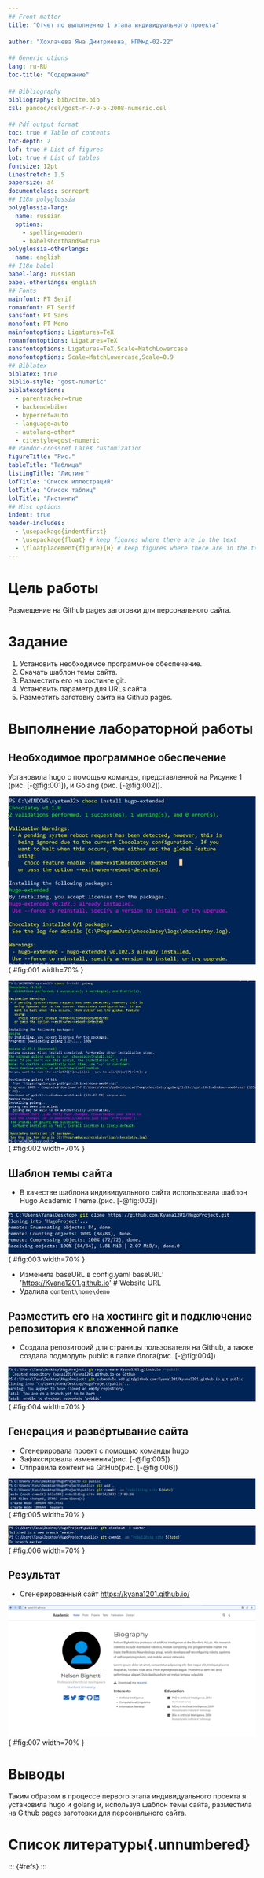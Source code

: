 ```yaml
---
## Front matter
title: "Отчет по выполнению 1 этапа индивидуального проекта"

author: "Хохлачева Яна Дмитриевна, НПМмд-02-22"

## Generic otions
lang: ru-RU
toc-title: "Содержание"

## Bibliography
bibliography: bib/cite.bib
csl: pandoc/csl/gost-r-7-0-5-2008-numeric.csl

## Pdf output format
toc: true # Table of contents
toc-depth: 2
lof: true # List of figures
lot: true # List of tables
fontsize: 12pt
linestretch: 1.5
papersize: a4
documentclass: scrreprt
## I18n polyglossia
polyglossia-lang:
  name: russian
  options:
	- spelling=modern
	- babelshorthands=true
polyglossia-otherlangs:
  name: english
## I18n babel
babel-lang: russian
babel-otherlangs: english
## Fonts
mainfont: PT Serif
romanfont: PT Serif
sansfont: PT Sans
monofont: PT Mono
mainfontoptions: Ligatures=TeX
romanfontoptions: Ligatures=TeX
sansfontoptions: Ligatures=TeX,Scale=MatchLowercase
monofontoptions: Scale=MatchLowercase,Scale=0.9
## Biblatex
biblatex: true
biblio-style: "gost-numeric"
biblatexoptions:
  - parentracker=true
  - backend=biber
  - hyperref=auto
  - language=auto
  - autolang=other*
  - citestyle=gost-numeric
## Pandoc-crossref LaTeX customization
figureTitle: "Рис."
tableTitle: "Таблица"
listingTitle: "Листинг"
lofTitle: "Список иллюстраций"
lotTitle: "Список таблиц"
lolTitle: "Листинги"
## Misc options
indent: true
header-includes:
  - \usepackage{indentfirst}
  - \usepackage{float} # keep figures where there are in the text
  - \floatplacement{figure}{H} # keep figures where there are in the text
---
```


# Цель работы

Размещение на Github pages заготовки для персонального сайта.

# Задание

1. Установить необходимое программное обеспечение.
2. Скачать шаблон темы сайта.
3. Разместить его на хостинге git.
4. Установить параметр для URLs сайта.
5. Разместить заготовку сайта на Github pages.

# Выполнение лабораторной работы

## Необходимое программное обеспечение

Установила hugo с помощью команды, представленной на Рисунке 1 (рис. [-@fig:001]), и Golang (рис. [-@fig:002]).

![hugo](images/1.jpg){ #fig:001 width=70% }

![Golang](images/2.jpg){ #fig:002 width=70% }

## Шаблон темы сайта

 - В качестве шаблона индивидуального сайта использовала шаблон Hugo Academic Theme.(рис. [-@fig:003])

![Клонирование репозитория](images/3.jpg){ #fig:003 width=70% }

 - Изменила baseURL в config.yaml baseURL: 'https://Kyana1201.github.io' # Website URL
 - Удалила `content\home\demo`


## Разместить его на хостинге git и подключение репозитория к вложенной папке

 - Создала репозиторий для страницы пользователя на Github, а также создала подмодуль public в папке блога(рис. [-@fig:004])

![Создание репозитория с помощью утилиты gh и создание подмодуля public](images/4.jpg){ #fig:004 width=70% }

## Генерация и развёртывание сайта

- Сгенерировала проект с помощью команды hugo
- Зафиксировала изменения(рис. [-@fig:005])
- Отправила контент на GitHub(рис. [-@fig:006])

![Commit](images/5.jpg){ #fig:005 width=70% }

![Push](images/6.jpg){ #fig:006 width=70% }

## Результат

 - Сгенерированный сайт https://kyana1201.github.io/

![Home](images/7.jpg){ #fig:007 width=70% }



# Выводы

Таким образом в процессе первого этапа индивидуального проекта я установила hugo и golang и, используя шаблон темы сайта, разместила на Github pages заготовки для персонального сайта.


# Список литературы{.unnumbered}

::: {#refs}
:::
